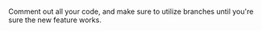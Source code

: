 Comment out all your code, and make sure to utilize branches until you're sure the new feature works.
